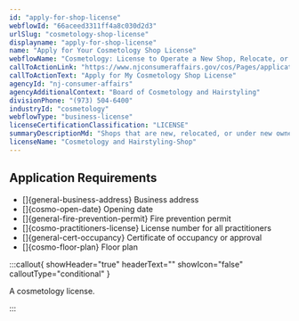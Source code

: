 ```yaml
---
id: "apply-for-shop-license"
webflowId: "66aceed3311ff4a8c030d2d3"
urlSlug: "cosmetology-shop-license"
displayname: "apply-for-shop-license"
name: "Apply for Your Cosmetology Shop License"
webflowName: "Cosmetology: License to Operate a New Shop, Relocate, or to Transfer Ownership"
callToActionLink: "https://www.njconsumeraffairs.gov/cos/Pages/applications.aspx"
callToActionText: "Apply for My Cosmetology Shop License"
agencyId: "nj-consumer-affairs"
agencyAdditionalContext: "Board of Cosmetology and Hairstyling"
divisionPhone: "(973) 504-6400"
industryId: "cosmetology"
webflowType: "business-license"
licenseCertificationClassification: "LICENSE"
summaryDescriptionMd: "Shops that are new, relocated, or under new ownership must get a license. Once the Board of Cosmetology and Hairstyling reviews your application, they will inspect your shop."
licenseName: "Cosmetology and Hairstyling-Shop"
---
```


## Application Requirements

- \[]{general-business-address} Business address
- \[]{cosmo-open-date} Opening date
- \[]{general-fire-prevention-permit} Fire prevention permit
- \[]{cosmo-practitioners-license} License number for all practitioners
- \[]{general-cert-occupancy} Certificate of occupancy or approval
- \[]{cosmo-floor-plan} Floor plan

:::callout{ showHeader="true" headerText="" showIcon="false" calloutType="conditional" }

A cosmetology license.

:::
